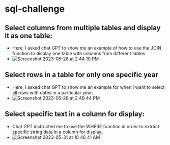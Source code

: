 # sql-challenge
## Select columns from multiple tables and display it as one table:
- Here, I asked chat GPT to show me an example of how to use the JOIN function to display one table with columns from different tables
- ![Screenshot 2023-05-28 at 2 44 10 PM](https://github.com/nickpalmer2012/sql-challenge/assets/128104435/fb52e855-ce1b-43bb-96ae-14d1be0e965f)

## Select rows in a table for only one specific year
- Here, I asked chat GPT to show me an example for when I want to select all rows with dates in a particular year:
- ![Screenshot 2023-05-28 at 2 49 44 PM](https://github.com/nickpalmer2012/sql-challenge/assets/128104435/75a2bada-fb9b-4a17-834d-1ae84175d302)

## Select specific text in a column for display:
- Chat GPT instructed me to use the WHERE function in order to extract specific string data in a column for display. 
- ![Screenshot 2023-05-31 at 10 46 41 AM](https://github.com/nickpalmer2012/sql-challenge/assets/128104435/e3178c53-b82a-4609-8eb0-8d0781902ca9)
